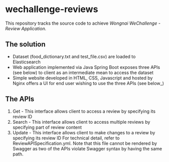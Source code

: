 # wechallenge-reviews

This repository tracks the source code to achieve *Wongnai WeChallenge - Review Application.* 

## The solution
- Dataset (food_dictionary.txt and test_file.csv) are loaded to Elasticsearch
- Web application implemented via Java Spring Boot exposes three APIs (see below) to client as an intermediate mean to access the dataset
- Simple website developed in HTML, CSS, Javascript and hosted by Nginx offers a UI for end user wishing to use the three APIs (see below_)

## The APIs
1. Get - This interface allows client to access a review by specifying its review ID
2. Search - This interface allows client to access multiple reviews by specifying part of review content
3. Update - This interface allows client to make changes to a review by specifying its review ID
For technical detail, refer to ReviewAPISpecification.yml. Note that this file cannot be rendered by Swagger as two of the APIs violate Swagger syntax by having the same path.